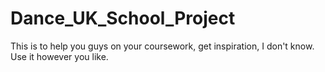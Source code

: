 # Dance_UK_School_Project
This is to help you guys on your coursework, get inspiration, I don't know. Use it however you like.
